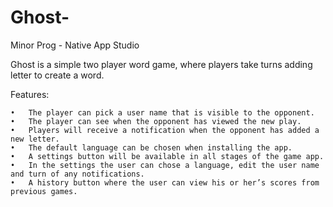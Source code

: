 # Ghost-
Minor Prog - Native App Studio 

Ghost is a simple two player word game, where players take turns adding letter to create a word.  

Features: 

	•	The player can pick a user name that is visible to the opponent. 
	•	The player can see when the opponent has viewed the new play. 
	•	Players will receive a notification when the opponent has added a new letter. 
	•	The default language can be chosen when installing the app. 
	•	A settings button will be available in all stages of the game app. 
	•	In the settings the user can chose a language, edit the user name and turn of any notifications. 
	•	A history button where the user can view his or her’s scores from previous games. 

